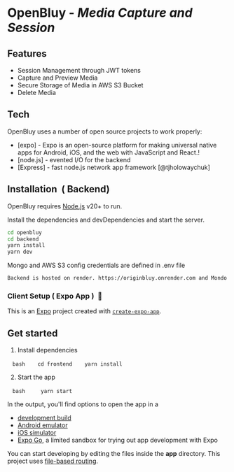 # OpenBluy - _Media Capture and Session_

## Features

- Session Management through JWT tokens
- Capture and Preview Media
- Secure Storage of Media in AWS S3 Bucket
- Delete Media


## Tech

OpenBluy uses a number of open source projects to work properly:

- [expo] - Expo is an open-source platform for making universal native apps for Android, iOS, and the web with JavaScript and React.!
- [node.js] - evented I/O for the backend
- [Express] - fast node.js network app framework [@tjholowaychuk]



## Installation  ( Backend)

OpenBluy requires [Node.js](https://nodejs.org/) v20+ to run.

Install the dependencies and devDependencies and start the server.

```sh
cd openbluy
cd backend
yarn install
yarn dev
```

Mongo and AWS S3 config credentials are defined in .env file 

```sh
Backend is hosted on render. https://originbluy.onrender.com and Mondo DB is hosted on Mongo Atlas. 
```





### Client Setup ( Expo App )  👋

This is an [Expo](https://expo.dev) project created with [`create-expo-app`](https://www.npmjs.com/package/create-expo-app).

## Get started

1. Install dependencies

   ```bash
   cd frontend
   yarn install
   ```

2. Start the app

   ```bash
    yarn start
   ```

In the output, you'll find options to open the app in a

- [development build](https://docs.expo.dev/develop/development-builds/introduction/)
- [Android emulator](https://docs.expo.dev/workflow/android-studio-emulator/)
- [iOS simulator](https://docs.expo.dev/workflow/ios-simulator/)
- [Expo Go](https://expo.dev/go), a limited sandbox for trying out app development with Expo

You can start developing by editing the files inside the **app** directory. This project uses [file-based routing](https://docs.expo.dev/router/introduction).